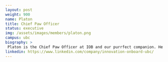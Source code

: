 ```yaml
---
layout: post
weight: 900
name: Platon
title: Chief Paw Officer
status: executive
img: /assets/images/members/platon.png
campus: ubc
biography: >
 Platon is the Chief Paw Officer at IOB and our purrfect companion. He ensures everyone is well-fed, stays calm, and has fun with his delightful presence.
linkedin: https://www.linkedin.com/company/innovation-onboard-ubc/
---
```

